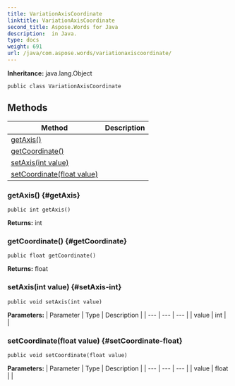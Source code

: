 ```yaml
---
title: VariationAxisCoordinate
linktitle: VariationAxisCoordinate
second_title: Aspose.Words for Java
description:  in Java.
type: docs
weight: 691
url: /java/com.aspose.words/variationaxiscoordinate/
---
```


**Inheritance:**
java.lang.Object
```
public class VariationAxisCoordinate
```
## Methods

| Method | Description |
| --- | --- |
| [getAxis()](#getAxis) |  |
| [getCoordinate()](#getCoordinate) |  |
| [setAxis(int value)](#setAxis-int) |  |
| [setCoordinate(float value)](#setCoordinate-float) |  |
### getAxis() {#getAxis}
```
public int getAxis()
```




**Returns:**
int
### getCoordinate() {#getCoordinate}
```
public float getCoordinate()
```




**Returns:**
float
### setAxis(int value) {#setAxis-int}
```
public void setAxis(int value)
```




**Parameters:**
| Parameter | Type | Description |
| --- | --- | --- |
| value | int |  |

### setCoordinate(float value) {#setCoordinate-float}
```
public void setCoordinate(float value)
```




**Parameters:**
| Parameter | Type | Description |
| --- | --- | --- |
| value | float |  |

